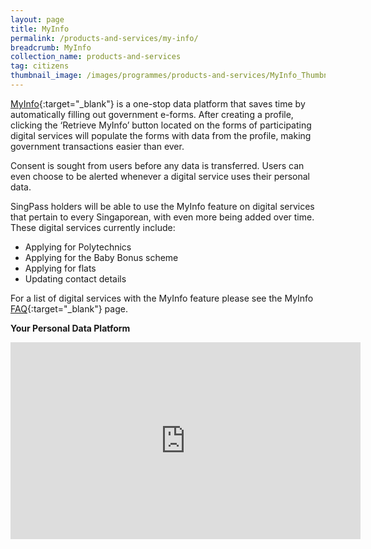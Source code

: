 ```yaml
---
layout: page
title: MyInfo
permalink: /products-and-services/my-info/
breadcrumb: MyInfo
collection_name: products-and-services
tag: citizens
thumbnail_image: /images/programmes/products-and-services/MyInfo_Thumbnail.jpg
---
```


[MyInfo](https://www.singpass.gov.sg/myinfo/intro){:target="_blank"} is a one-stop data platform that saves time by automatically filling out government e-forms. After creating a profile, clicking the ‘Retrieve MyInfo’ button located on the forms of participating digital services will populate the forms with data from the profile, making government transactions easier than ever. 

Consent is sought from users before any data is transferred. Users can even choose to be alerted whenever a digital service uses their personal data. 

SingPass holders will be able to use the MyInfo feature on digital services that pertain to every Singaporean, with even more being added over time. These digital services currently include: 

* Applying for Polytechnics
* Applying for the Baby Bonus scheme 
* Applying for flats 
* Updating contact details

For a list of digital services with the MyInfo feature please see the MyInfo [FAQ](http://www.ifaq.gov.sg/MyInfo/apps/fcd_faqmain.aspx#FAQ_169237){:target="_blank"} page.

**Your Personal Data Platform**

<div class="bp-youtube">
  <iframe width="560" height="315" src="https://www.youtube.com/watch?v=0pYtU2kG368&t=3s" frameborder="0" allow="autoplay; encrypted-media" allowfullscreen></iframe>
</div>


